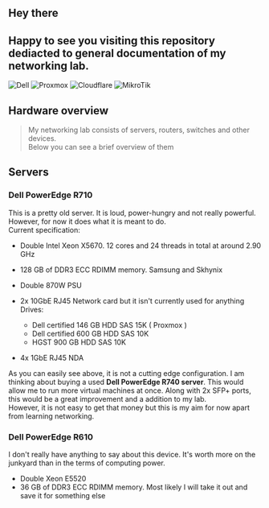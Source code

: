 ## Hey there
## Happy to see you visiting this repository dediacted to general documentation of my networking lab.

![Dell](https://img.shields.io/badge/dell-%230012b3?style=for-the-badge&logo=dell)
![Proxmox](https://img.shields.io/badge/proxmox-proxmox?style=for-the-badge&logo=proxmox&logoColor=%23E57000&labelColor=%232b2a33&color=%232b2a33)
![Cloudflare](https://img.shields.io/badge/Cloudflare-F38020?style=for-the-badge&logo=Cloudflare&logoColor=white)
![MikroTik](https://img.shields.io/badge/MikroTik-%23363636?style=for-the-badge&logo=Mikrotik)

## Hardware overview
> My networking lab consists of servers, routers, switches and other devices.  
> Below you can see a brief overview of them
## Servers

### Dell PowerEdge R710  

This is a pretty old server. It is loud, power-hungry and not really powerful.  
However, for now it does what it is meant to do.  
Current specification:
- Double Intel Xeon X5670. 12 cores and 24 threads in total at around 2.90 GHz
- 128 GB of DDR3 ECC RDIMM memory. Samsung and Skhynix
- Double 870W PSU
- 2x 10GbE RJ45 Network card but it isn't currently used for anything  
Drives:  
    - Dell certified 146 GB HDD SAS 15K ( Proxmox )
    - Dell certified 600 GB HDD SAS 10K
    - HGST 900 GB HDD SAS 10K  

- 4x 1GbE RJ45 NDA

As you can easily see above, it is not a cutting edge configuration. I am thinking about buying a used **Dell PowerEdge R740 server**. This would allow me to run more virtual machines at once. Along with 2x SFP+ ports, this would be a great improvement and a addition to my lab.  
However, it is not easy to get that money but this is my aim for now apart from learning networking.  

### Dell PowerEdge R610

I don't really have anything to say about this device. It's worth more on the junkyard than in the terms of computing power. 

- Double Xeon E5520 
- 36 GB of DDR3 ECC RDIMM memory. Most likely I will take it out and save it for something else